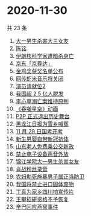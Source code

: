 # 2020-11-30

共 23 条

<!-- BEGIN ZHIHUSEARCH -->
<!-- 最后更新时间 Mon Nov 30 2020 22:07:13 GMT+0800 (CST) -->
1. [大一男生杀害大三女友](https://www.zhihu.com/search?q=锦江学院)
1. [陈铭](https://www.zhihu.com/search?q=陈铭)
1. [伊朗核科学家遭暗杀身亡](https://www.zhihu.com/search?q=伊朗核科学家)
1. [京东「京尊达」](https://www.zhihu.com/search?q=京尊达)
1. [金鸡奖获奖名单公布](https://www.zhihu.com/search?q=金鸡奖)
1. [网传虾米音乐将关闭](https://www.zhihu.com/search?q=虾米音乐)
1. [演员请就位2](https://www.zhihu.com/search?q=演员请就位2)
1. [我国超 2.5 亿人脱发](https://www.zhihu.com/search?q=脱发)
1. [李心草溺亡案维持原判](https://www.zhihu.com/search?q=李心草)
1. [《吞噬星空》动画](https://www.zhihu.com/search?q=吞噬星空)
1. [P2P 正式退出历史舞台](https://www.zhihu.com/search?q=P2P)
1. [黑龙江日报为雪乡喊冤](https://www.zhihu.com/search?q=雪乡烤肠)
1. [11 月 29 日国考开考](https://www.zhihu.com/search?q=国考)
1. [新生男婴自带新冠抗体](https://www.zhihu.com/search?q=新冠抗体)
1. [山东老人免费乘公交新政](https://www.zhihu.com/search?q=老人免费乘公交车)
1. [禁止电子设备声音外放](https://www.zhihu.com/search?q=上海地铁)
1. [锦江学院大一男生杀害女友](https://www.zhihu.com/search?q=锦江学院)
1. [肖战粉丝录音](https://www.zhihu.com/search?q=肖战录音 )
1. [农妇勒死施暴男子属正当防卫](https://www.zhihu.com/search?q=农妇勒死男子)
1. [我国将禁止进口固体废物](https://www.zhihu.com/search?q=固体废物)
1. [丁真为家乡四川拍宣传片](https://www.zhihu.com/search?q=丁真)
1. [王攀招研资格不予恢复](https://www.zhihu.com/search?q=王攀)
1. [辛巴回应燕窝事件](https://www.zhihu.com/search?q=辛巴燕窝)
<!-- END ZHIHUSEARCH -->
